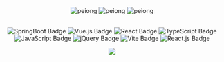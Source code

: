 <div align="center" >

<img src="https://github-readme-stats.vercel.app/api/top-langs?username=peiong&layout=compact&include_all_commits=true&count_private=true&show_icons=true&line_height=20&title_color=7A7ADB&icon_color=2234AE&text_color=D3D3D3&bg_color=08182b" alt="peiong" />
  
<img src="https://github-readme-stats.vercel.app/api?username=peiong&show_icons=true&line_height=20&title_color=7A7ADB&icon_color=2234AE&text_color=D3D3D3&bg_color=08182b&include_all_commits=true&count_private=true" alt="peiong" />

<img src="https://github-readme-streak-stats.herokuapp.com/?user=peiong&border=D3D3D3&sideNums=7A7ADB&background=08182b&stroke=6842DB&currStreakNum=7A7ADB&ring=5B3CDD&fire=D3D351&currStreakLabel=D3D3D3&sideLabels=D3D3D3&dates=A3A3A3"  alt="peiong"/>

<br>
<br>

<!--  skill badge 技能徽章 -->
![SpringBoot Badge](https://img.shields.io/badge/Springboot-764abc?logoColor=fff&style=flat)
![Vue.js Badge](https://img.shields.io/badge/Vue.js-4FC08D?logo=vuedotjs&logoColor=fff&style=flat)
![React Badge](https://img.shields.io/badge/React-61DAFB?logo=react&logoColor=000&style=flat)
![TypeScript Badge](https://img.shields.io/badge/TypeScript-3178C6?logo=typescript&logoColor=fff&style=flat)
![JavaScript Badge](https://img.shields.io/badge/JavaScript-F7DF1E?logo=javascript&logoColor=000&style=flat)
![jQuery Badge](https://img.shields.io/badge/jQuery-0769AD?logo=jquery&logoColor=fff&style=flat)
![Vite Badge](https://img.shields.io/badge/Vite-646CFF?logo=vite&logoColor=fff&style=flat)
![React.js Badge](https://img.shields.io/badge/React.js-764abc?logoColor=fff&style=flat)

<img src="https://cdn.jsdelivr.net/gh/sun0225SUN/sun0225SUN/assets/images/icon.png" /></div>
</div>
